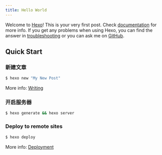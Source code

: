 ```yaml
---
title: Hello World
---
```

Welcome to [Hexo](https://hexo.io/)! This is your very first post. Check [documentation](https://hexo.io/docs/) for more info. If you get any problems when using Hexo, you can find the answer in [troubleshooting](https://hexo.io/docs/troubleshooting.html) or you can ask me on [GitHub](https://github.com/hexojs/hexo/issues).

## Quick Start

### 新建文章

``` bash
$ hexo new "My New Post"
```

More info: [Writing](https://hexo.io/docs/writing.html)

### 开启服务器

``` bash
$ hexo generate && hexo server
```

### Deploy to remote sites

``` bash
$ hexo deploy
```

More info: [Deployment](https://hexo.io/docs/one-command-deployment.html)
